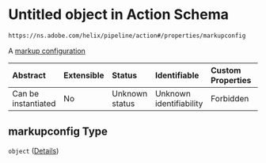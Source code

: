 # Untitled object in Action Schema

```txt
https://ns.adobe.com/helix/pipeline/action#/properties/markupconfig
```

A [markup configuration](https://github.com/adobe/helix-shared/blob/master/docs/markup.md)

| Abstract            | Extensible | Status         | Identifiable            | Custom Properties | Additional Properties | Access Restrictions | Defined In                                                        |
| :------------------ | :--------- | :------------- | :---------------------- | :---------------- | :-------------------- | :------------------ | :---------------------------------------------------------------- |
| Can be instantiated | No         | Unknown status | Unknown identifiability | Forbidden         | Allowed               | none                | [action.schema.json\*](action.schema.json "open original schema") |

## markupconfig Type

`object` ([Details](action-properties-markupconfig.md))
